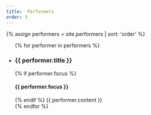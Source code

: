 ```yaml
---
title:  Performers
order: 3
---
```

[comment]: <> (Do NOT edit.)
{% assign performers = site.performers | sort: 'order' %}
<ul class="performers">
{% for performer in performers %}
  <li>
  <h3>{{ performer.title }}</h3>
  {% if performer.focus %}
  <h4>{{ performer.focus }}</h4>
  {% endif %}
  {{ performer.content }}
  </li>
{% endfor %}
</ul>
